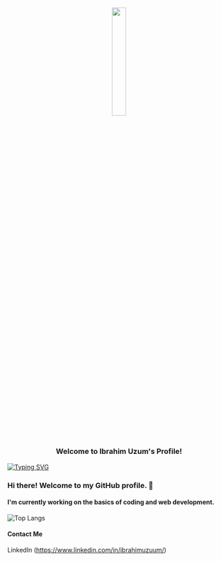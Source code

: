 <h3 align="center">
  <!-- gif section-->
  <p> <img src="https://image.myanimelist.net/ui/5LYzTBVoS196gvYvw3zjwLu8S6QxSSAh8EW3G1rqT7g" width="25%"> </p>
  
  <strong> Welcome to Ibrahim Uzum's Profile! </strong>
  
  
</h3>

[![Typing SVG](https://readme-typing-svg.demolab.com/?lines=FRONT-END+DEVELOPER;DESIGNER&font=Fira%20Code&center=true&width=440&height=45&color=f75c7e&vCenter=true&size=22&pause=1000)](https://git.io/typing-svg)


### Hi there! Welcome to my GitHub profile. :milky_way: 

#### I'm currently working on the basics of coding and web development.

![Top Langs](https://github-readme-stats.vercel.app/api/top-langs/?username=ceeshar&theme=ayu-mirage)

#### Contact Me
LinkedIn (https://www.linkedin.com/in/ibrahimuzuum/)
